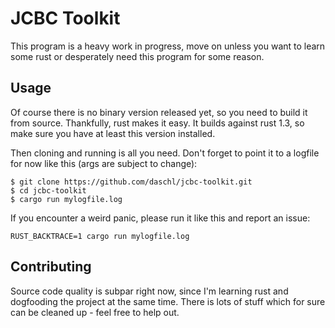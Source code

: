 JCBC Toolkit
============

This program is a heavy work in progress, move on unless you want to learn some rust or desperately need this program for some reason.

Usage
-----

Of course there is no binary version released yet, so you need to build it from source. Thankfully, rust makes it easy. It builds against rust 1.3, so make sure you have at least this version installed.

Then cloning and running is all you need. Don't forget to point it to a logfile for now like this (args are subject to change):

```
$ git clone https://github.com/daschl/jcbc-toolkit.git
$ cd jcbc-toolkit
$ cargo run mylogfile.log
```

If you encounter a weird panic, please run it like this and report an issue:

```
RUST_BACKTRACE=1 cargo run mylogfile.log
```

Contributing
------------
Source code quality is subpar right now, since I'm learning rust and dogfooding the project at the same time. There is lots of stuff which for sure can be cleaned up - feel free to help out.